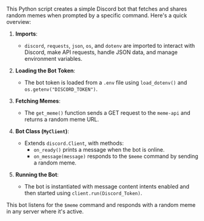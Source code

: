 This Python script creates a simple Discord bot that fetches and shares random memes when prompted by a specific command. Here's a quick overview:

1. **Imports**: 
   - `discord`, `requests`, `json`, `os`, and `dotenv` are imported to interact with Discord, make API requests, handle JSON data, and manage environment variables.

2. **Loading the Bot Token**:
   - The bot token is loaded from a `.env` file using `load_dotenv()` and `os.getenv("DISCORD_TOKEN")`.

3. **Fetching Memes**:
   - The `get_meme()` function sends a GET request to the `meme-api` and returns a random meme URL.

4. **Bot Class (`MyClient`)**:
   - Extends `discord.Client`, with methods:
     - `on_ready()` prints a message when the bot is online.
     - `on_message(message)` responds to the `$meme` command by sending a random meme.

5. **Running the Bot**:
   - The bot is instantiated with message content intents enabled and then started using `client.run(Discord_Token)`.

This bot listens for the `$meme` command and responds with a random meme in any server where it's active.
